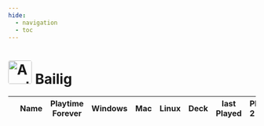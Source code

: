 ```yaml
---
hide:
  - navigation
  - toc
---
```

# <a href="https://steamcommunity.com/id/bailig/" target="_blank"><img src="https://avatars.steamstatic.com/90f3710b815075535837e2726bd8cb086b3df7c2_full.jpg" alt="Avatar" style="width:48px;height:48px;border-radius:4px;"></a> Bailig

<table id="charts-table" class="display" style="width:100%">
        <thead>
            <tr>
                <th></th>
                <th>Name</th>
                <th>Playtime Forever</th>
                <th>Windows</th>
                <th>Mac</th>
                <th>Linux</th>
                <th>Deck</th>
                <th>last Played</th>
                <th>Playtime 2 Weeks</th>
            </tr>
        </thead>
        <tbody>
    </tbody>
</table>
